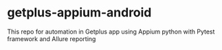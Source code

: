 # getplus-appium-android
This repo for automation in Getplus app using Appium python with Pytest framework and Allure reporting
